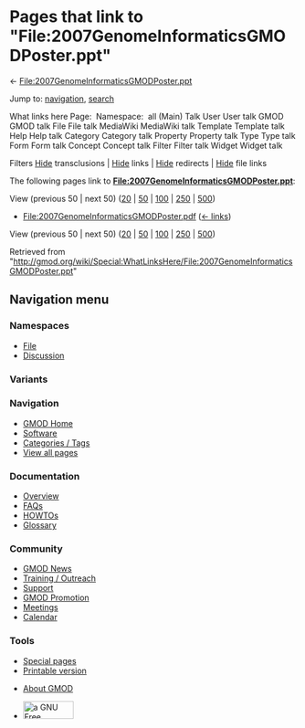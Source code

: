 <div id="mw-page-base" class="noprint">

</div>

<div id="mw-head-base" class="noprint">

</div>

<div id="content" class="mw-body" role="main">

<span id="top"></span>

<div id="mw-js-message" style="display:none;">

</div>



# <span dir="auto">Pages that link to "File:2007GenomeInformaticsGMODPoster.ppt"</span>

<div id="bodyContent">

<div id="contentSub">

←
[File:2007GenomeInformaticsGMODPoster.ppt](/wiki/File:2007GenomeInformaticsGMODPoster.ppt "File:2007GenomeInformaticsGMODPoster.ppt")

</div>

<div id="jump-to-nav" class="mw-jump">

Jump to: [navigation](#mw-navigation), [search](#p-search)

</div>

<div id="mw-content-text">

What links here Page:  Namespace:  all (Main) Talk User User talk GMOD
GMOD talk File File talk MediaWiki MediaWiki talk Template Template talk
Help Help talk Category Category talk Property Property talk Type Type
talk Form Form talk Concept Concept talk Filter Filter talk Widget
Widget talk

Filters
[Hide](/mediawiki/index.php?title=Special:WhatLinksHere/File:2007GenomeInformaticsGMODPoster.ppt&hidetrans=1 "Special:WhatLinksHere/File:2007GenomeInformaticsGMODPoster.ppt")
transclusions \|
[Hide](/mediawiki/index.php?title=Special:WhatLinksHere/File:2007GenomeInformaticsGMODPoster.ppt&hidelinks=1 "Special:WhatLinksHere/File:2007GenomeInformaticsGMODPoster.ppt")
links \|
[Hide](/mediawiki/index.php?title=Special:WhatLinksHere/File:2007GenomeInformaticsGMODPoster.ppt&hideredirs=1 "Special:WhatLinksHere/File:2007GenomeInformaticsGMODPoster.ppt")
redirects \|
[Hide](/mediawiki/index.php?title=Special:WhatLinksHere/File:2007GenomeInformaticsGMODPoster.ppt&hideimages=1 "Special:WhatLinksHere/File:2007GenomeInformaticsGMODPoster.ppt")
file links

The following pages link to
**[File:2007GenomeInformaticsGMODPoster.ppt](/wiki/File:2007GenomeInformaticsGMODPoster.ppt "File:2007GenomeInformaticsGMODPoster.ppt")**:

View (previous 50 \| next 50)
([20](/mediawiki/index.php?title=Special:WhatLinksHere/File:2007GenomeInformaticsGMODPoster.ppt&limit=20 "Special:WhatLinksHere/File:2007GenomeInformaticsGMODPoster.ppt")
\|
[50](/mediawiki/index.php?title=Special:WhatLinksHere/File:2007GenomeInformaticsGMODPoster.ppt&limit=50 "Special:WhatLinksHere/File:2007GenomeInformaticsGMODPoster.ppt")
\|
[100](/mediawiki/index.php?title=Special:WhatLinksHere/File:2007GenomeInformaticsGMODPoster.ppt&limit=100 "Special:WhatLinksHere/File:2007GenomeInformaticsGMODPoster.ppt")
\|
[250](/mediawiki/index.php?title=Special:WhatLinksHere/File:2007GenomeInformaticsGMODPoster.ppt&limit=250 "Special:WhatLinksHere/File:2007GenomeInformaticsGMODPoster.ppt")
\|
[500](/mediawiki/index.php?title=Special:WhatLinksHere/File:2007GenomeInformaticsGMODPoster.ppt&limit=500 "Special:WhatLinksHere/File:2007GenomeInformaticsGMODPoster.ppt"))

- [File:2007GenomeInformaticsGMODPoster.pdf](/wiki/File:2007GenomeInformaticsGMODPoster.pdf "File:2007GenomeInformaticsGMODPoster.pdf")
  ‎ <span class="mw-whatlinkshere-tools">([←
  links](/mediawiki/index.php?title=Special:WhatLinksHere&target=File%3A2007GenomeInformaticsGMODPoster.pdf "Special:WhatLinksHere"))</span>

View (previous 50 \| next 50)
([20](/mediawiki/index.php?title=Special:WhatLinksHere/File:2007GenomeInformaticsGMODPoster.ppt&limit=20 "Special:WhatLinksHere/File:2007GenomeInformaticsGMODPoster.ppt")
\|
[50](/mediawiki/index.php?title=Special:WhatLinksHere/File:2007GenomeInformaticsGMODPoster.ppt&limit=50 "Special:WhatLinksHere/File:2007GenomeInformaticsGMODPoster.ppt")
\|
[100](/mediawiki/index.php?title=Special:WhatLinksHere/File:2007GenomeInformaticsGMODPoster.ppt&limit=100 "Special:WhatLinksHere/File:2007GenomeInformaticsGMODPoster.ppt")
\|
[250](/mediawiki/index.php?title=Special:WhatLinksHere/File:2007GenomeInformaticsGMODPoster.ppt&limit=250 "Special:WhatLinksHere/File:2007GenomeInformaticsGMODPoster.ppt")
\|
[500](/mediawiki/index.php?title=Special:WhatLinksHere/File:2007GenomeInformaticsGMODPoster.ppt&limit=500 "Special:WhatLinksHere/File:2007GenomeInformaticsGMODPoster.ppt"))

</div>

<div class="printfooter">

Retrieved from
"<http://gmod.org/wiki/Special:WhatLinksHere/File:2007GenomeInformaticsGMODPoster.ppt>"

</div>

<div id="catlinks" class="catlinks catlinks-allhidden">

</div>

<div class="visualClear">

</div>

</div>

</div>

<div id="mw-navigation">

## Navigation menu

<div id="mw-head">



<div id="left-navigation">

<div id="p-namespaces" class="vectorTabs" role="navigation"
aria-labelledby="p-namespaces-label">

### Namespaces

- <span id="ca-nstab-image"><a href="/wiki/File:2007GenomeInformaticsGMODPoster.ppt" accesskey="c"
  title="View the file page [c]">File</a></span>
- <span id="ca-talk"><a
  href="/mediawiki/index.php?title=File_talk:2007GenomeInformaticsGMODPoster.ppt&amp;action=edit&amp;redlink=1"
  accesskey="t"
  title="Discussion about the content page [t]">Discussion</a></span>

</div>

<div id="p-variants" class="vectorMenu emptyPortlet" role="navigation"
aria-labelledby="p-variants-label">

### 

### Variants[](#)

<div class="menu">

</div>

</div>

</div>

<div id="right-navigation">





</div>



</div>

</div>

</div>

<div id="mw-panel">

<div id="p-logo" role="banner">

<a href="/wiki/Main_Page"
style="background-image: url(http://gmod.org/images/GMOD-cogs.png);"
title="Visit the main page"></a>

</div>

<div id="p-Navigation" class="portal" role="navigation"
aria-labelledby="p-Navigation-label">

### Navigation

<div class="body">

- <span id="n-GMOD-Home">[GMOD Home](/wiki/Main_Page)</span>
- <span id="n-Software">[Software](/wiki/GMOD_Components)</span>
- <span id="n-Categories-.2F-Tags">[Categories /
  Tags](/wiki/Categories)</span>
- <span id="n-View-all-pages">[View all
  pages](/wiki/Special:AllPages)</span>

</div>

</div>

<div id="p-Documentation" class="portal" role="navigation"
aria-labelledby="p-Documentation-label">

### Documentation

<div class="body">

- <span id="n-Overview">[Overview](/wiki/Overview)</span>
- <span id="n-FAQs">[FAQs](/wiki/Category:FAQ)</span>
- <span id="n-HOWTOs">[HOWTOs](/wiki/Category:HOWTO)</span>
- <span id="n-Glossary">[Glossary](/wiki/Glossary)</span>

</div>

</div>

<div id="p-Community" class="portal" role="navigation"
aria-labelledby="p-Community-label">

### Community

<div class="body">

- <span id="n-GMOD-News">[GMOD News](/wiki/GMOD_News)</span>
- <span id="n-Training-.2F-Outreach">[Training /
  Outreach](/wiki/Training_and_Outreach)</span>
- <span id="n-Support">[Support](/wiki/Support)</span>
- <span id="n-GMOD-Promotion">[GMOD
  Promotion](/wiki/GMOD_Promotion)</span>
- <span id="n-Meetings">[Meetings](/wiki/Meetings)</span>
- <span id="n-Calendar">[Calendar](/wiki/Calendar)</span>

</div>

</div>

<div id="p-tb" class="portal" role="navigation"
aria-labelledby="p-tb-label">

### Tools

<div class="body">

- <span id="t-specialpages"><a href="/wiki/Special:SpecialPages" accesskey="q"
  title="A list of all special pages [q]">Special pages</a></span>
- <span id="t-print"><a
  href="/mediawiki/index.php?title=Special:WhatLinksHere/File:2007GenomeInformaticsGMODPoster.ppt&amp;printable=yes"
  rel="alternate" accesskey="p"
  title="Printable version of this page [p]">Printable version</a></span>

</div>

</div>

</div>

</div>

<div id="footer" role="contentinfo">

- <span id="footer-places-about">[About
  GMOD](/wiki/GMOD:About "GMOD:About")</span>

<!-- -->

- <span id="footer-copyrightico">[<img src="http://www.gnu.org/graphics/gfdl-logo-small.png" width="88"
  height="31" alt="a GNU Free Documentation License" />](http://www.gnu.org/licenses/fdl-1.3.html)</span>




</div>
